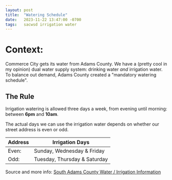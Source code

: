 ```yaml
---
layout: post
title:  "Watering Schedule"
date:   2023-11-22 13:47:00 -0700
tags:   sacwsd irrigation water
---
```


# Context:

Commerce City gets its water from Adams County. We have a (pretty cool
in my opinion) dual water supply system: drinking water *and* irrigation
water. To balance out demand, Adams County created a "mandatory watering
schedule".

## The Rule

Irrigation watering is allowed three days a week, from evening until morning: between **6pm** and **10am**.

The actual days we can use the irrigation water depends on whether our
street address is even or odd.

| Address | Irrigation Days              |
|---------|------------------------------|
| Even:   | Sunday, Wednesday & Friday   |
| Odd:    | Tuesday, Thursday & Saturday |


Source and more info: [South Adams County Water / Irrigation Information](https://www.southadamswaterco.gov/water___wastewater/irrigation_information.php)
